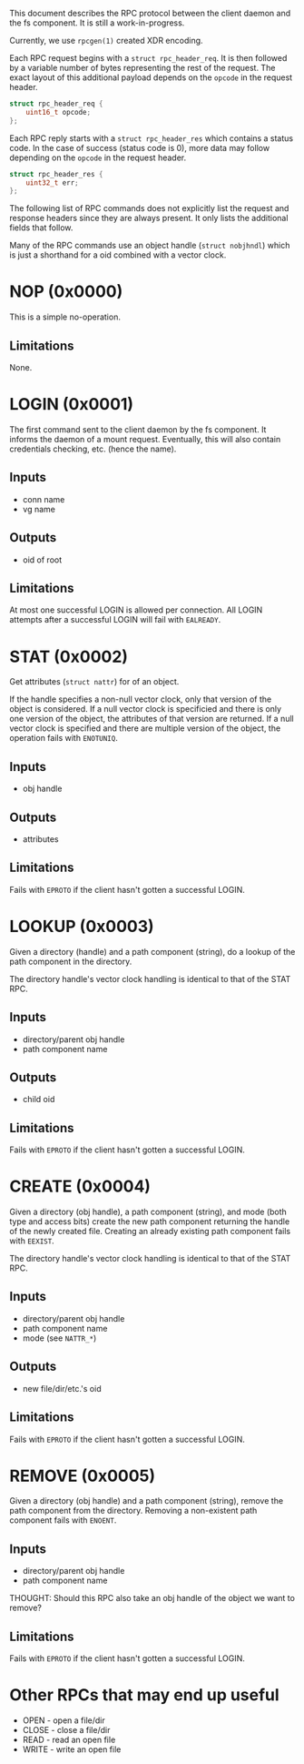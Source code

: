 This document describes the RPC protocol between the client daemon and the
fs component.  It is still a work-in-progress.

Currently, we use `rpcgen(1)` created XDR encoding.

Each RPC request begins with a `struct rpc_header_req`.  It is then followed
by a variable number of bytes representing the rest of the request.  The
exact layout of this additional payload depends on the `opcode` in the
request header.

```C
struct rpc_header_req {
	uint16_t opcode;
};
```

Each RPC reply starts with a `struct rpc_header_res` which contains a status
code.  In the case of success (status code is 0), more data may follow
depending on the `opcode` in the request header.

```C
struct rpc_header_res {
	uint32_t err;
};
```

The following list of RPC commands does not explicitly list the request and
response headers since they are always present.  It only lists the
additional fields that follow.

Many of the RPC commands use an object handle (`struct nobjhndl`) which is
just a shorthand for a oid combined with a vector clock.


NOP (0x0000)
============

This is a simple no-operation.

Limitations
-----------
None.


LOGIN (0x0001)
==============

The first command sent to the client daemon by the fs component.  It informs
the daemon of a mount request.  Eventually, this will also contain
credentials checking, etc. (hence the name).

Inputs
------
* conn name
* vg name

Outputs
-------
* oid of root

Limitations
-----------
At most one successful LOGIN is allowed per connection.  All LOGIN attempts
after a successful LOGIN will fail with `EALREADY`.


STAT (0x0002)
=============

Get attributes (`struct nattr`) for of an object.

If the handle specifies a non-null vector clock, only that version of the
object is considered.  If a null vector clock is specificied and there is
only one version of the object, the attributes of that version are returned.
If a null vector clock is specified and there are multiple version of the
object, the operation fails with `ENOTUNIQ`.

Inputs
------
* obj handle

Outputs
-------
* attributes

Limitations
-----------
Fails with `EPROTO` if the client hasn't gotten a successful LOGIN.


LOOKUP (0x0003)
===============

Given a directory (handle) and a path component (string), do a lookup of the
path component in the directory.

The directory handle's vector clock handling is identical to that of the
STAT RPC.

Inputs
------
* directory/parent obj handle
* path component name

Outputs
-------
* child oid

Limitations
-----------
Fails with `EPROTO` if the client hasn't gotten a successful LOGIN.


CREATE (0x0004)
===============

Given a directory (obj handle), a path component (string), and mode (both
type and access bits) create the new path component returning the handle of
the newly created file.  Creating an already existing path component fails
with `EEXIST`.

The directory handle's vector clock handling is identical to that of the
STAT RPC.

Inputs
------
* directory/parent obj handle
* path component name
* mode (see `NATTR_*`)

Outputs
-------
* new file/dir/etc.'s oid

Limitations
-----------
Fails with `EPROTO` if the client hasn't gotten a successful LOGIN.


REMOVE (0x0005)
===============

Given a directory (obj handle) and a path component (string), remove the
path component from the directory.  Removing a non-existent path component
fails with `ENOENT`.

Inputs
------
* directory/parent obj handle
* path component name

THOUGHT: Should this RPC also take an obj handle of the object we want to
remove?

Limitations
-----------
Fails with `EPROTO` if the client hasn't gotten a successful LOGIN.


Other RPCs that may end up useful
=================================

* OPEN - open a file/dir
* CLOSE - close a file/dir
* READ - read an open file
* WRITE - write an open file
